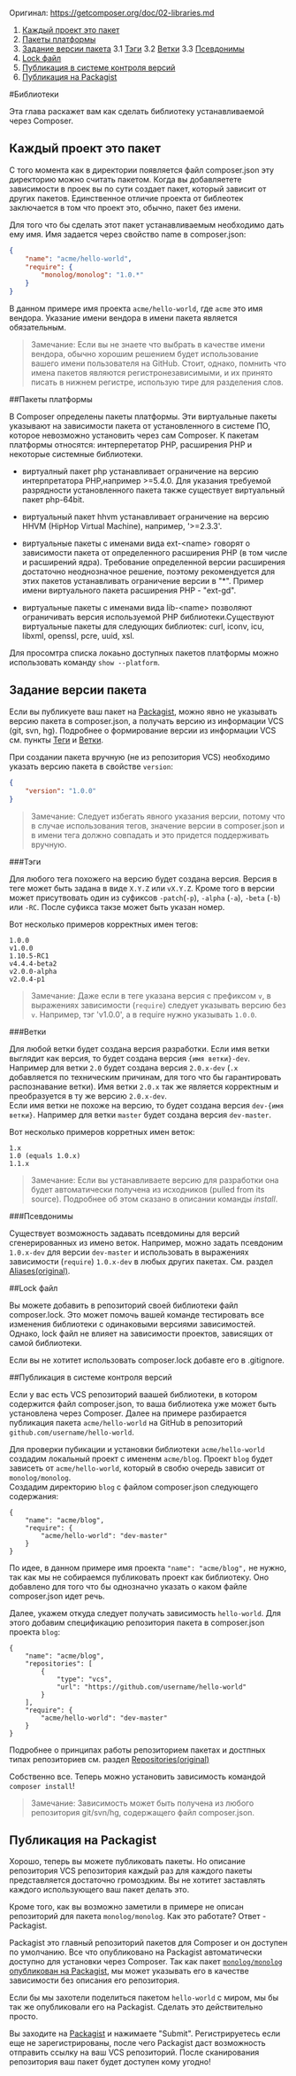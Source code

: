 
Оригинал: https://getcomposer.org/doc/02-libraries.md

1. [Каждый проект это пакет](#Каждый-проект-это-пакет)
2. [Пакеты платформы](#Пакеты-платформы)
3. [Задание версии пакета](#Задание-версии-пакета)
3.1 [Тэги](#Тэги)
3.2 [Ветки](#Ветки)
3.3 [Псевдонимы](#Псевдонимы)
4. [Lock файл](#Lock-файл)
5. [Публикация в системе контроля версий](#Публикация-в-системе-контроля-версий)
6. [Публикация на Packagist](#Публикация-на-packagist)    

#Библиотеки

Эта глава раскажет вам как сделать библиотеку устанавливаемой через Composer.

## Каждый проект это пакет

С того момента как в директории появляется файл composer.json эту директорию можно считать пакетом. Когда вы добавляетете зависимости в проек вы по сути создает пакет, который зависит от других пакетов. Единственное отличие проекта от библеотек заключается в том что проект это, обычно, пакет без имени.

Для того что бы сделать этот пакет устанавливаемым необходимо дать ему имя. Имя задается через свойство name в composer.json:
```json
{
    "name": "acme/hello-world",
    "require": {
        "monolog/monolog": "1.0.*"
    }
}
```
В данном примере имя проекта `acme/hello-world`, где `acme` это имя вендора. Указание имени вендора в имени пакета является обязательным.

>Замечание: Если вы не знаете что выбрать в качестве имени вендора, обычно хорошим решением будет использование вашего имени пользователя на GitHub. Стоит, однако, помнить что имена пакетов являются регистронезависимыми, и их принято писать в нижнем регистре, использую тире для разделения слов.


##Пакеты платформы

В Composer определены пакеты платформы. Эти виртуальные пакеты указывают на зависимости пакета от установленного в системе ПО, которое невозможно установить через сам Composer. 
К пакетам платформы относятся: интерперетатор PHP, расширения PHP и некоторые системные библиотеки.

* виртуалный пакет php устанавливает ограничение на версию интерпретатора PHP,например >=5.4.0. Для указания требуемой разрядности установленного пакета также существует виртуальный пакет php-64bit.

* виртуальный пакет hhvm устанавливает ограничение на версию HHVM (HipHop Virtual Machine), например, '>=2.3.3'.

* виртуальные пакеты с именами вида ext-\<name> говорят о зависимости пакета от определенного расширения PHP (в том числе и расширений ядра). Требование определенной версии расширения достаточно неоднозначное решение, поэтому рекомендуется для этих пакетов устанавливать ограничение версии в "*".  Пример имени виртуального пакета расширения PHP - "ext-gd".

* виртуальные пакеты с именами вида lib-\<name> позволяют ограничивать версия используемой PHP библиотеки.Существуют виртуальные пакеты для следующих библиотек: curl, iconv, icu, libxml, openssl, pcre, uuid, xsl.

Для просомтра списка локаьно доступных пакетов платформы можно использовать команду `show --platform`.

## Задание версии пакета

Если вы публикуете ваш пакет на [Packagist](https://packagist.org/), можно явно не указывать версию пакета в composer.json, а получать версию из информации VCS (git, svn, hg). 
Подробнее о формирование версии из информации VCS см. пункты [Теги](#Теги) и [Ветки](#Ветки).  

При создании пакета вручную (не из репозитория VCS) необходимо указать версию пакета в свойстве `version`:
```json
{
    "version": "1.0.0"
}
```

>Замечание: Следует избегать явного указания версии, потому что в случае использования тегов, значение версии в composer.json и в имени тега должно совпадать и это придется поддерживать вручную.

###Тэги

Для любого тега похожего на версию будет создана версия. Версия в теге может быть задана в виде `X.Y.Z` или `vX.Y.Z`. 
Кроме того в версии может присутвовать один из суфиксов `-patch`(`-p`), `-alpha` (`-a`), `-beta` (`-b`) или `-RC`. После суфикса такзе может быть указан номер.

Вот несколько примеров корректных имен тегов:
```
1.0.0
v1.0.0
1.10.5-RC1
v4.4.4-beta2
v2.0.0-alpha
v2.0.4-p1
```

>Замечание: Даже если в теге указана версия с префиксом `v`, в выражениях зависимости (`require`) следует указывать версию без `v`. Например, тэг 'v1.0.0', а в require нужно указывать `1.0.0`.  

###Ветки

Для любой ветки будет создана версия разработки. Если имя ветки выглядит как версия, то будет создана версия `{имя ветки}-dev`.  
Например для ветки `2.0` будет создана версия `2.0.x-dev` (`.x` добавляется по техническим причинам, для того что бы гарантировать распознавание ветки).
Имя ветки `2.0.x` так же является корректным и преобразуется в ту же версию `2.0.x-dev`.   
Если имя ветки не похоже на версию, то будет создана версия `dev-{имя ветки}`. Например для ветки `master` будет создана версия `dev-master`.

Вот несколько примеров корретных имен веток:
```
1.x
1.0 (equals 1.0.x)
1.1.x
```

> Замечание: Если вы устанавливаете версию для разработки она будет автоматически получена из исходников (pulled from its source). Подробнее об этом сказано в описании команды *install*.   

###Псевдонимы

Существует возможность задавать псевдомины для версий сгенерированных из имено веток. Например, можно задать псевдоним `1.0.x-dev` для версии `dev-master` и использовать в выражениях зависимости (`require`) `1.0.x-dev` в любых других пакетах. См. раздел [Aliases(original)](https://getcomposer.org/doc/articles/aliases.md).

##Lock файл

Вы можете добавить в репозиторий своей библиотеки файл composer.lock. Это может помочь вашей команде тестировать все изменения библиотеки c одинаковыми версиями зависимостей. Однако, lock файл не влияет на зависимости проектов, зависящих от самой библиотеки.

Если вы не хотитет использовать composer.lock добавте его в .gitignore.


##Публикация в системе контроля версий

Если у вас есть VCS репозиторий ваашей библиотеки, в котором содержится файл composer.json, то ваша библиотека уже может быть установлена через Composer.
Далее на примере разбирается публикация пакета `acme/hello-world` на GitHub в репозиторий `github.com/username/hello-world`.   

Для проверки пубикации и установки библиотеки `acme/hello-world` создадим локальный проект c имененм `acme/blog`. 
Проект `blog` будет зависеть от `acme/hello-world`, который в свобю очередь зависит от `monolog/monolog`.   
Создадим директорию `blog` c файлом composer.json следующего содержания:
```
{
    "name": "acme/blog",
    "require": {
        "acme/hello-world": "dev-master"
    }
}
```

По идее, в данном примере имя проекта `"name": "acme/blog",` не нужно, так как мы не собираемся публиковать проект как библиотеку. Оно добавлено для того что бы однозначно указать о каком файле composer.json идет речь.

Далее, укажем откуда следует получать зависимость `hello-world`. Для этого добавим спецификацию репозитория пакета в composer.json проекта `blog`:
```
{
    "name": "acme/blog",
    "repositories": [
        {
            "type": "vcs",
            "url": "https://github.com/username/hello-world"
        }
    ],
    "require": {
        "acme/hello-world": "dev-master"
    }
}
```

Подробнее о принципах работы репозиторием пакетах и достпных типах репозиториев см. раздел [Repositories(original)](https://getcomposer.org/doc/05-repositories.md)

Собственно все. Теперь можно установить зависимость командой  `composer install`!

>Замечание: Зависимость может быть получена из любого репозитория git/svn/hg, содержащего файл composer.json. 

## Публикация на Packagist

Хорошо, теперь вы можете публиковать пакеты. Но описание репозитория VCS репозитория каждый раз для каждого пакеты 
представляется достаточно громоздким. Вы не хотитет заставлять каждого использующего ваш пакет делать это. 

Кроме того, как вы возможно заметили в примере не описан репозиторий для пакета `monolog/monolog`. Как это работате? Ответ - Packagist.

Packagist это главный репозиторий пакетов для Composer и он доступен по умолчанию. Все что опубликовано на Packagist автоматически доступно для установки через Composer. Так как пакет [`monolog/monolog` опубликован на Packagist](https://packagist.org/packages/monolog/monolog), мы может указывать его в качестве зависимости без описания его репозитория. 

Если бы мы захотели поделиться пакетом `hello-world` с миром, мы бы так же опубликовали его на Packagist. Сделать это действительно просто.

Вы заходите на [Packagist](https://packagist.org/) и нажимаете "Submit". Регистрируетесь если еще не зарегистрированы, после чего Packagist даст возможность отправить ссылку на ваш VCS репозиторий. После сканирования репозитория ваш пакет будет доступен кому угодно! 